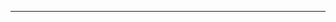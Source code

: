 <!--
CO_OP_TRANSLATOR_METADATA:
{
  "original_hash": "b12098603dc3061d3cdac77ecce93658",
  "translation_date": "2025-08-28T18:24:47+00:00",
  "source_file": "03-CoreGenerativeAITechniques/README.md",
  "language_code": "fr"
}
-->


---

